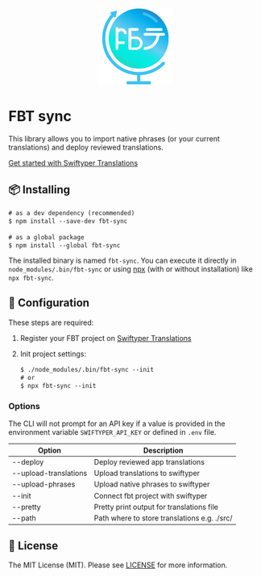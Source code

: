 <h1 align="center">
  <img src="icon.png" height="150" width="150" alt="FBT"/>
</h1>

# FBT sync

This library allows you to import native phrases (or your current translations) and deploy reviewed translations.

[Get started with Swiftyper Translations](https://translations.swiftyper.sk)

## 📦 Installing

```shell
# as a dev dependency (recommended)
$ npm install --save-dev fbt-sync

# as a global package
$ npm install --global fbt-sync
```

The installed binary is named `fbt-sync`. You can execute it directly in `node_modules/.bin/fbt-sync` or using [npx](https://www.npmjs.com/package/npx) (with or without installation) like `npx fbt-sync`.

## 🔧 Configuration

These steps are required:

1. Register your FBT project on [Swiftyper Translations](https://translations.swiftyper.sk)

2. Init project settings:
    ```shell
    $ ./node_modules/.bin/fbt-sync --init
    # or
    $ npx fbt-sync --init
    ```

### Options

The CLI will not prompt for an API key if a value is provided in the environment variable `SWIFTYPER_API_KEY` or defined in `.env` file.

| Option                | Description                                  |
|-----------------------|----------------------------------------------|
| --deploy              | Deploy reviewed app translations             |
| --upload-translations | Upload translations to swiftyper             |
| --upload-phrases      | Upload native phrases to swiftyper           |
| --init                | Connect fbt project with swiftyper           |
| --pretty              | Pretty print output for translations file    |
| --path                | Path where to store translations e.g. ./src/ |

## 📜 License

The MIT License (MIT). Please see [LICENSE](LICENSE) for more information.
